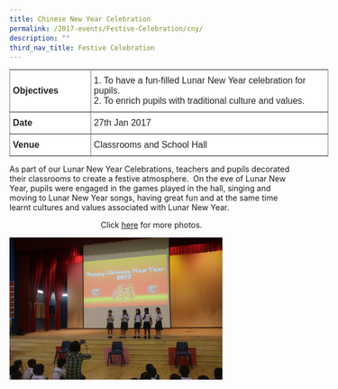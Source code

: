 ```yaml
---
title: Chinese New Year Celebration
permalink: /2017-events/Festive-Celebration/cny/
description: ""
third_nav_title: Festive Celebration
---
```

<style type="text/css">
.tg  {border-collapse:collapse;border-spacing:0;margin:0px auto;}
.tg td{border-color:black;border-style:solid;border-width:1px;font-family:Arial, sans-serif;font-size:14px;
  overflow:hidden;padding:10px 5px;word-break:normal;}
.tg th{border-color:black;border-style:solid;border-width:1px;font-family:Arial, sans-serif;font-size:14px;
  font-weight:normal;overflow:hidden;padding:10px 5px;word-break:normal;}
.tg .tg-kdpx{background-color:#FFF;border-color:inherit;color:#222;font-size:16px;text-align:left;vertical-align:middle}
.tg .tg-x4x2{background-color:#FFF;border-color:inherit;color:#222;font-size:16px;font-weight:bold;text-align:left;
  vertical-align:middle}
</style>
<table class="tg" style="undefined;table-layout: fixed; width: 566px">
<colgroup>
<col style="width: 144px">
<col style="width: 422px">
</colgroup>
<tbody>
  <tr>
    <td class="tg-x4x2">Objectives</td>
    <td class="tg-kdpx">1.  To have a fun-filled Lunar New Year celebration for pupils. <br>2.  To enrich pupils with traditional culture and values.</td>
  </tr>
  <tr>
    <td class="tg-x4x2">Date</td>
    <td class="tg-kdpx">27th Jan 2017</td>
  </tr>
  <tr>
    <td class="tg-x4x2">Venue</td>
    <td class="tg-kdpx">Classrooms and School Hall</td>
  </tr>
</tbody>
</table>

As part of our Lunar New Year Celebrations, teachers and pupils decorated their classrooms to create a festive atmosphere.  On the eve of Lunar New Year, pupils were engaged in the games played in the hall, singing and moving to Lunar New Year songs, having great fun and at the same time learnt cultures and values associated with Lunar New Year.

<center>Click <a href="https://flic.kr/s/aHskPVPrJe">here</a> for more photos.</center>

<img src="/images/2017CNY25.jpeg" 
     style="width:75%">